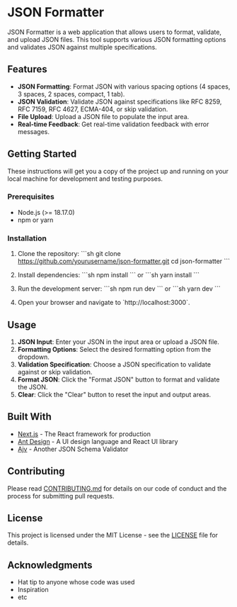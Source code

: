 
# JSON Formatter

JSON Formatter is a web application that allows users to format, validate, and upload JSON files. This tool supports various JSON formatting options and validates JSON against multiple specifications.

## Features

- **JSON Formatting**: Format JSON with various spacing options (4 spaces, 3 spaces, 2 spaces, compact, 1 tab).
- **JSON Validation**: Validate JSON against specifications like RFC 8259, RFC 7159, RFC 4627, ECMA-404, or skip validation.
- **File Upload**: Upload a JSON file to populate the input area.
- **Real-time Feedback**: Get real-time validation feedback with error messages.

## Getting Started

These instructions will get you a copy of the project up and running on your local machine for development and testing purposes.

### Prerequisites

- Node.js (>= 18.17.0)
- npm or yarn

### Installation

1. Clone the repository:
   \`\`\`sh
   git clone https://github.com/yourusername/json-formatter.git
   cd json-formatter
   \`\`\`

2. Install dependencies:
   \`\`\`sh
   npm install
   \`\`\`
   or
   \`\`\`sh
   yarn install
   \`\`\`

3. Run the development server:
   \`\`\`sh
   npm run dev
   \`\`\`
   or
   \`\`\`sh
   yarn dev
   \`\`\`

4. Open your browser and navigate to \`http://localhost:3000\`.

## Usage

1. **JSON Input**: Enter your JSON in the input area or upload a JSON file.
2. **Formatting Options**: Select the desired formatting option from the dropdown.
3. **Validation Specification**: Choose a JSON specification to validate against or skip validation.
4. **Format JSON**: Click the "Format JSON" button to format and validate the JSON.
5. **Clear**: Click the "Clear" button to reset the input and output areas.

## Built With

- [Next.js](https://nextjs.org/) - The React framework for production
- [Ant Design](https://ant.design/) - A UI design language and React UI library
- [Ajv](https://ajv.js.org/) - Another JSON Schema Validator

## Contributing

Please read [CONTRIBUTING.md](CONTRIBUTING.md) for details on our code of conduct and the process for submitting pull requests.

## License

This project is licensed under the MIT License - see the [LICENSE](LICENSE) file for details.

## Acknowledgments

- Hat tip to anyone whose code was used
- Inspiration
- etc
